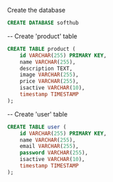 Create the database
```sql
CREATE DATABASE softhub
```
-- Create 'product' table
```sql
CREATE TABLE product (
    id VARCHAR(255) PRIMARY KEY,
    name VARCHAR(255),
    description TEXT,
    image VARCHAR(255),
    price VARCHAR(255),
  	isactive VARCHAR(10),
    timestamp TIMESTAMP
);

```

-- Create 'user' table
```sql
CREATE TABLE user (
    id VARCHAR(255) PRIMARY KEY,
    name VARCHAR(255),
    email VARCHAR(255),
    password VARCHAR(255),
    isactive VARCHAR(10),
    timestamp TIMESTAMP
);
```